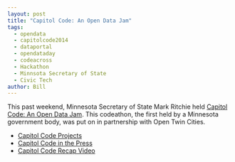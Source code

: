 ```yaml
---
layout: post
title: "Capitol Code: An Open Data Jam" 
tags:
  - opendata 
  - capitolcode2014
  - dataportal
  - opendataday
  - codeacross
  - Hackathon
  - Minnsota Secretary of State 
  - Civic Tech
author: Bill
---
```


This past weekend, Minnesota Secretary of State Mark Ritchie held
[Capitol Code: An Open Data Jam][1]. This codeathon, the first held by a
Minnesota government body, was put on in partnership with Open Twin Cities.

 * [Capitol Code Projects][2]
 * [Capitol Code in the Press][3]
 * [Capitol Code Recap Video][4]

 [1]: http://capitolcode.mn.gov/
 [2]: http://opentwincities.org/2014/02/27/capitol-code-projects/
 [3]: http://opentwincities.org/2014/03/03/capitol-code-in-the-press/
 [4]: http://opentwincities.org/2014/04/09/capitol-code-in-3-minutes/
